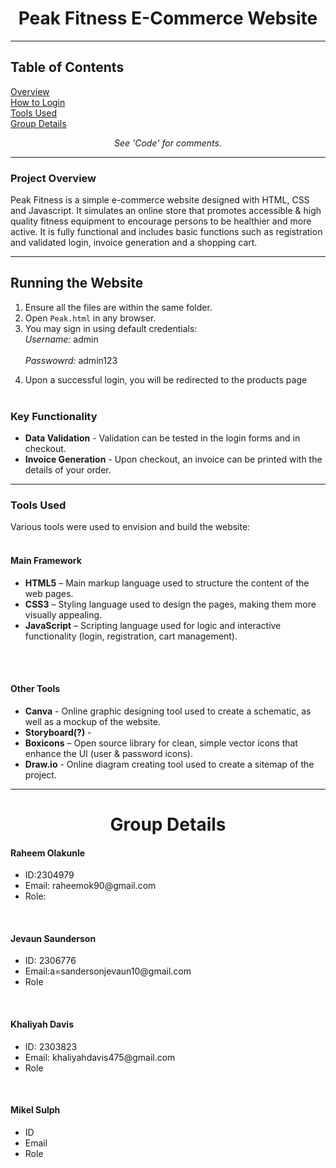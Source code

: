 

<h1 align = "center">Peak Fitness E-Commerce Website</h1>

---

<h2>Table of Contents</h2>
<a href = "#project-overview">Overview</a> <br>
<a href = "#running-the-website">How to Login</a> <br>
<a href = "#tools-used">Tools Used</a> <br>
<a href = "#group-details">Group Details</a> <br>
 
<em><p align = "center">See 'Code' for comments.</p></em>

---

### Project Overview

Peak Fitness is a simple e-commerce website designed with HTML, CSS and Javascript. It simulates an online store that promotes accessible & high quality fitness equipment to encourage persons to be healthier and more active. It is fully functional and includes basic functions such as registration and validated login, invoice generation and a shopping cart.

---


## Running the Website

1. Ensure all the files are within the same folder.
2. Open `Peak.html` in any browser.
3. You may sign in using default credentials:<br>
*Username:* admin<br>		
*Passwowrd:* admin123
<!-- 4. Or register by filling out the fields with a password 6 characters or longer. //non-functionality, leaving this part out for now -->
4. Upon a successful login, you will be redirected to the products page <!-- where you may add or remove items-->
<br><br>


<h3>Key Functionality</h3> <!-- I may take this part out entirely, but the 'running the website' part seemed too short; but does it really matter a whole lot -->
<ul>
  <li><strong>Data Validation</strong> - Validation can be tested in the login forms and in checkout.</li>
  <li><strong>Invoice Generation</strong> - Upon checkout, an invoice can be printed with the details of your order.</li>
</ul>



---


<h3>Tools Used</h3>

Various tools were used to envision and build the website:
<br><br>
<h4>Main Framework</h4>
<ul>
  <li><strong>HTML5</strong> – Main markup language used to structure the content of the web pages.</li>
  <li><strong>CSS3</strong> – Styling language used to design the pages, making them more visually appealing.</li>
  <li><strong>JavaScript</strong> – Scripting language used for logic and interactive functionality (login, registration, cart management).</li>
</ul>

<br><br>

<h4>Other Tools</h4>
<ul>
  <li><strong>Canva</strong> - Online graphic designing tool used to create a schematic, as well as a mockup of the website.</li>
  <li><strong>Storyboard(?)</strong> - <!-- what did we/will we use for this? --></li>
  <li><strong>Boxicons</strong> – Open source library for clean, simple vector icons that enhance the UI (user & password icons).</li>
  <li><strong>Draw.io</strong> - Online diagram creating tool used to create a sitemap of the project. <!-- I think we can use this for the sitemaps? --></li>
</ul>

---

<h1 align = "center">Group Details</h1>

<h4>Raheem Olakunle</h4>
<ul>
  <li>ID:2304979</li>
  <li>Email: raheemok90@gmail.com</li>
  <li>Role:  </li>
</ul>

<br>

<h4>Jevaun Saunderson </h4>
<ul>
  <li>ID: 2306776</li>
  <li>Email:a=sandersonjevaun10@gmail.com</li>
  <li>Role</li>
</ul>

<br>

<h4>Khaliyah Davis</h4>
<ul>
  <li>ID: 2303823</li>
  <li>Email: khaliyahdavis475@gmail.com</li>
  <li>Role</li>
</ul>

<br>

<h4> Mikel Sulph</h4>
<ul>
  <li>ID</li>
  <li>Email</li>
  <li>Role</li>
</ul>


